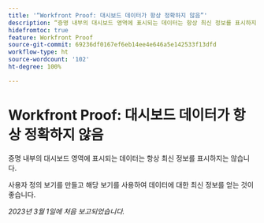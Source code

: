 ```yaml
---
title: '“Workfront Proof: 대시보드 데이터가 항상 정확하지 않음”'
description: “증명 내부의 대시보드 영역에 표시되는 데이터는 항상 최신 정보를 표시하지는 않습니다. 사용자 정의 보기를 만들고 해당 보기를 사용하여 데이터에 대한 최신 정보를 얻는 것이 좋습니다.”
hidefromtoc: true
feature: Workfront Proof
source-git-commit: 69236df0167ef6eb14ee4e646a5e142533f13dfd
workflow-type: ht
source-wordcount: '102'
ht-degree: 100%

---
```



# Workfront Proof: 대시보드 데이터가 항상 정확하지 않음

증명 내부의 대시보드 영역에 표시되는 데이터는 항상 최신 정보를 표시하지는 않습니다.

사용자 정의 보기를 만들고 해당 보기를 사용하여 데이터에 대한 최신 정보를 얻는 것이 좋습니다.

_2023년 3월 1일에 처음 보고되었습니다._

